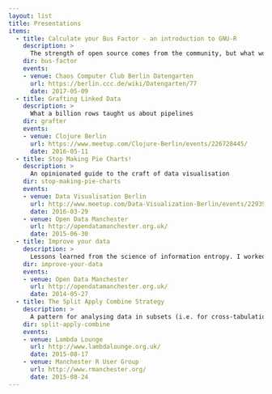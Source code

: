 ```yaml
---
layout: list
title: Presentations
items:
  - title: Calculate your Bus Factor - an introduction to GNU-R
    description: >
      The strength of open source comes from the community, but what would happen if some of it were to go missing?
    dir: bus-factor
    events:
    - venue: Chaos Computer Club Berlin Datengarten
      url: https://berlin.ccc.de/wiki/Datengarten/77
      date: 2017-05-09
  - title: Grafting Linked Data
    description: >
      What a billion rows taught us about pipelines
    dir: grafter
    events:
    - venue: Clojure Berlin
      url: https://www.meetup.com/Clojure-Berlin/events/226728445/
      date: 2016-05-11
  - title: Stop Making Pie Charts!
    description: >
      An opinionated guide to the craft of data visualisation
    dir: stop-making-pie-charts
    events:
    - venue: Data Visualisation Berlin
      url: http://www.meetup.com/Data-Visualization-Berlin/events/229392609/
      date: 2016-03-29
    - venue: Open Data Manchester
      url: http://opendatamanchester.org.uk/
      date: 2015-06-30
  - title: Improve your data
    description: >
      Lessons learned from the science of information entropy. I worked this up into a [a blog post](http://infonomics.ltd.uk/news/blog/2015/05/08/how-information-entropy-teaches-us-to-improve-data-quality/) if you'd prefer a more thorough explanation.
    dir: improve-your-data
    events:
    - venue: Open Data Manchester
      url: http://opendatamanchester.org.uk/
      date: 2014-05-27
  - title: The Split Apply Combine Strategy
    description: >
      A pattern for analysing data in subsets (i.e. for cross-tabulation) as demonstrated by [the R package plyr](http://plyr.had.co.nz/).
    dir: split-apply-combine
    events:
    - venue: Lambda Lounge
      url: http://www.lambdalounge.org.uk/
      date: 2015-08-17
    - venue: Manchester R User Group
      url: http://www.rmanchester.org/
      date: 2015-08-24
---
```


